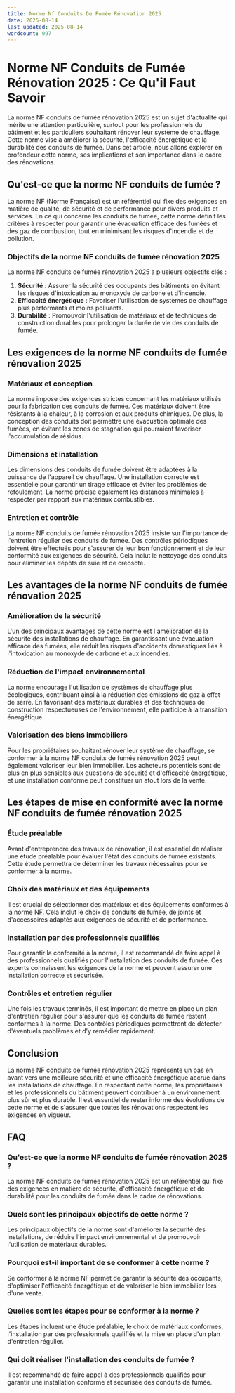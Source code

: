 ```yaml
---
title: Norme Nf Conduits De Fumée Rénovation 2025
date: 2025-08-14
last_updated: 2025-08-14
wordcount: 997
---
```


# Norme NF Conduits de Fumée Rénovation 2025 : Ce Qu'il Faut Savoir

La norme NF conduits de fumée rénovation 2025 est un sujet d'actualité qui mérite une attention particulière, surtout pour les professionnels du bâtiment et les particuliers souhaitant rénover leur système de chauffage. Cette norme vise à améliorer la sécurité, l'efficacité énergétique et la durabilité des conduits de fumée. Dans cet article, nous allons explorer en profondeur cette norme, ses implications et son importance dans le cadre des rénovations.

## Qu'est-ce que la norme NF conduits de fumée ?

La norme NF (Norme Française) est un référentiel qui fixe des exigences en matière de qualité, de sécurité et de performance pour divers produits et services. En ce qui concerne les conduits de fumée, cette norme définit les critères à respecter pour garantir une évacuation efficace des fumées et des gaz de combustion, tout en minimisant les risques d'incendie et de pollution.

### Objectifs de la norme NF conduits de fumée rénovation 2025

La norme NF conduits de fumée rénovation 2025 a plusieurs objectifs clés :

1. **Sécurité** : Assurer la sécurité des occupants des bâtiments en évitant les risques d'intoxication au monoxyde de carbone et d'incendie.
2. **Efficacité énergétique** : Favoriser l'utilisation de systèmes de chauffage plus performants et moins polluants.
3. **Durabilité** : Promouvoir l'utilisation de matériaux et de techniques de construction durables pour prolonger la durée de vie des conduits de fumée.

## Les exigences de la norme NF conduits de fumée rénovation 2025

### Matériaux et conception

La norme impose des exigences strictes concernant les matériaux utilisés pour la fabrication des conduits de fumée. Ces matériaux doivent être résistants à la chaleur, à la corrosion et aux produits chimiques. De plus, la conception des conduits doit permettre une évacuation optimale des fumées, en évitant les zones de stagnation qui pourraient favoriser l'accumulation de résidus.

### Dimensions et installation

Les dimensions des conduits de fumée doivent être adaptées à la puissance de l'appareil de chauffage. Une installation correcte est essentielle pour garantir un tirage efficace et éviter les problèmes de refoulement. La norme précise également les distances minimales à respecter par rapport aux matériaux combustibles.

### Entretien et contrôle

La norme NF conduits de fumée rénovation 2025 insiste sur l'importance de l'entretien régulier des conduits de fumée. Des contrôles périodiques doivent être effectués pour s'assurer de leur bon fonctionnement et de leur conformité aux exigences de sécurité. Cela inclut le nettoyage des conduits pour éliminer les dépôts de suie et de créosote.

## Les avantages de la norme NF conduits de fumée rénovation 2025

### Amélioration de la sécurité

L'un des principaux avantages de cette norme est l'amélioration de la sécurité des installations de chauffage. En garantissant une évacuation efficace des fumées, elle réduit les risques d'accidents domestiques liés à l'intoxication au monoxyde de carbone et aux incendies.

### Réduction de l'impact environnemental

La norme encourage l'utilisation de systèmes de chauffage plus écologiques, contribuant ainsi à la réduction des émissions de gaz à effet de serre. En favorisant des matériaux durables et des techniques de construction respectueuses de l'environnement, elle participe à la transition énergétique.

### Valorisation des biens immobiliers

Pour les propriétaires souhaitant rénover leur système de chauffage, se conformer à la norme NF conduits de fumée rénovation 2025 peut également valoriser leur bien immobilier. Les acheteurs potentiels sont de plus en plus sensibles aux questions de sécurité et d'efficacité énergétique, et une installation conforme peut constituer un atout lors de la vente.

## Les étapes de mise en conformité avec la norme NF conduits de fumée rénovation 2025

### Étude préalable

Avant d'entreprendre des travaux de rénovation, il est essentiel de réaliser une étude préalable pour évaluer l'état des conduits de fumée existants. Cette étude permettra de déterminer les travaux nécessaires pour se conformer à la norme.

### Choix des matériaux et des équipements

Il est crucial de sélectionner des matériaux et des équipements conformes à la norme NF. Cela inclut le choix de conduits de fumée, de joints et d'accessoires adaptés aux exigences de sécurité et de performance.

### Installation par des professionnels qualifiés

Pour garantir la conformité à la norme, il est recommandé de faire appel à des professionnels qualifiés pour l'installation des conduits de fumée. Ces experts connaissent les exigences de la norme et peuvent assurer une installation correcte et sécurisée.

### Contrôles et entretien régulier

Une fois les travaux terminés, il est important de mettre en place un plan d'entretien régulier pour s'assurer que les conduits de fumée restent conformes à la norme. Des contrôles périodiques permettront de détecter d'éventuels problèmes et d'y remédier rapidement.

## Conclusion

La norme NF conduits de fumée rénovation 2025 représente un pas en avant vers une meilleure sécurité et une efficacité énergétique accrue dans les installations de chauffage. En respectant cette norme, les propriétaires et les professionnels du bâtiment peuvent contribuer à un environnement plus sûr et plus durable. Il est essentiel de rester informé des évolutions de cette norme et de s'assurer que toutes les rénovations respectent les exigences en vigueur.

## FAQ

### Qu'est-ce que la norme NF conduits de fumée rénovation 2025 ?

La norme NF conduits de fumée rénovation 2025 est un référentiel qui fixe des exigences en matière de sécurité, d'efficacité énergétique et de durabilité pour les conduits de fumée dans le cadre de rénovations.

### Quels sont les principaux objectifs de cette norme ?

Les principaux objectifs de la norme sont d'améliorer la sécurité des installations, de réduire l'impact environnemental et de promouvoir l'utilisation de matériaux durables.

### Pourquoi est-il important de se conformer à cette norme ?

Se conformer à la norme NF permet de garantir la sécurité des occupants, d'optimiser l'efficacité énergétique et de valoriser le bien immobilier lors d'une vente.

### Quelles sont les étapes pour se conformer à la norme ?

Les étapes incluent une étude préalable, le choix de matériaux conformes, l'installation par des professionnels qualifiés et la mise en place d'un plan d'entretien régulier. 

### Qui doit réaliser l'installation des conduits de fumée ?

Il est recommandé de faire appel à des professionnels qualifiés pour garantir une installation conforme et sécurisée des conduits de fumée.
